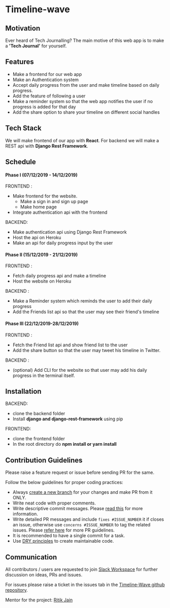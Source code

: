 # Timeline-wave

## Motivation

Ever heard of Tech Journalling? The main motive of this web app is to make a **'Tech Journal'** for yourself.

## Features

- Make a frontend for our web app
- Make an Authentication system
- Accept daily progress from the user and make timeline based on daily progress.
- Add the feature of following a user
- Make a reminder system so that the web app notifies the user if no progress is added for that day
- Add the share option to share your timeline on different social handles

## Tech Stack

We will make frontend of our app with **React**. For backend we will make a REST api with **Django Rest Framework**.

## Schedule

#### Phase I (07/12/2019 - 14/12/2019)

FRONTEND : 
- Make frontend for the website.
  - Make a sign in and sign up page
  - Make home page
- Integrate authentication api with the frontend

BACKEND:
- Make authentication api using Django Rest Framework
- Host the api on Heroku
- Make an api for daily progress input by the user

#### Phase II (15/12/2019 - 21/12/2019)

FRONTEND : 
  - Fetch daily progress api and make a timeline
  - Host the website on Heroku
  
BACKEND : 
  - Make a Reminder system which reminds the user to add their daily progress
  - Add the Friends list api so that the user may see their friend's timeline
  
#### Phase III (22/12/2019-28/12/2019)

FRONTEND : 
  - Fetch the Friend list api and show friend list to the user
  - Add the share button so that the user may tweet his timeline in Twitter.
  
BACKEND : 
  - (optional) Add CLI for the website so that user may add his daily progress in the terminal itself.
 
## Installation

BACKEND:
  - clone the backend folder
  - Install **django and django-rest-framework** using pip
  
FRONTEND:
 - clone the frontend folder
 - In the root directory do **npm install or yarn install**
 
## Contribution Guidelines

Please raise a feature request or issue before sending PR for the same.

Follow the below guidelines for proper coding practices:

- Always [create a new branch](https://confluence.atlassian.com/bitbucket/branching-a-repository-223217999.html) for your changes and make PR from it ONLY.
- Write neat code with proper comments.
- Write descriptive commit messages. Please [read this](https://github.com/erlang/otp/wiki/writing-good-commit-messages) for more information.
- Write detailed PR messages and include `fixes #ISSUE_NUMBER` it if closes an issue, otherwise use `concerns #ISSUE_NUMBER` to tag the related issues. Please [refer here](https://github.blog/2015-01-21-how-to-write-the-perfect-pull-request/) for more PR guidelines.
- It is recommended to have a single commit for a task.
- Use [DRY principles](https://thealphadollar.github.io/learning/2019/05/13/go-dry.html) to create maintainable code.

## Communication

All contributors / users are requested to join [Slack Workspace](https://join.slack.com/t/timelinewave/shared_invite/enQtODQ2Njg1OTU1OTUzLWJiNmJmNjAzYmI0OGI2N2RhZWFhMTliYzI1NmZmN2U5ZTQ3M2YyZGJjYzc0MTdjZTgyNTBlMGU4NGQ5ODYxOWY) for further discussion on ideas, PRs and issues.

For issues please raise a ticket in the issues tab in the [Timeline-Wave github repository](https://www.github.com/rits1272/Timeline-wave).

Mentor for the project: [Ritik Jain](https://www.github.com/rits1272/)

